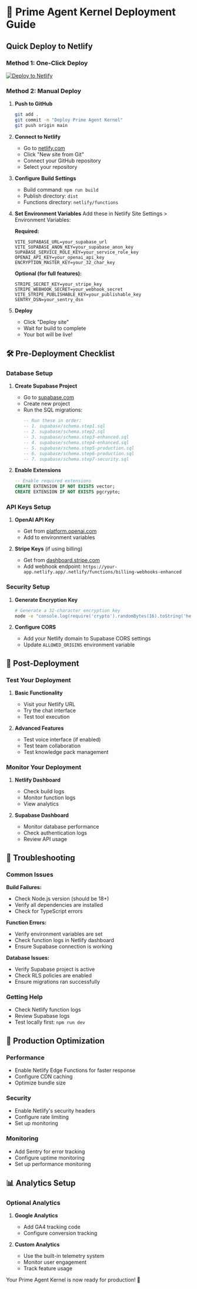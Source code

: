 # 🚀 Prime Agent Kernel Deployment Guide

## Quick Deploy to Netlify

### Method 1: One-Click Deploy
[![Deploy to Netlify](https://www.netlify.com/img/deploy/button.svg)](https://app.netlify.com/start/deploy?repository=https://github.com/your-username/project-bolt-fixed)

### Method 2: Manual Deploy

1. **Push to GitHub**
   ```bash
   git add .
   git commit -m "Deploy Prime Agent Kernel"
   git push origin main
   ```

2. **Connect to Netlify**
   - Go to [netlify.com](https://netlify.com)
   - Click "New site from Git"
   - Connect your GitHub repository
   - Select your repository

3. **Configure Build Settings**
   - Build command: `npm run build`
   - Publish directory: `dist`
   - Functions directory: `netlify/functions`

4. **Set Environment Variables**
   Add these in Netlify Site Settings > Environment Variables:

   **Required:**
   ```
   VITE_SUPABASE_URL=your_supabase_url
   VITE_SUPABASE_ANON_KEY=your_supabase_anon_key
   SUPABASE_SERVICE_ROLE_KEY=your_service_role_key
   OPENAI_API_KEY=your_openai_api_key
   ENCRYPTION_MASTER_KEY=your_32_char_key
   ```

   **Optional (for full features):**
   ```
   STRIPE_SECRET_KEY=your_stripe_key
   STRIPE_WEBHOOK_SECRET=your_webhook_secret
   VITE_STRIPE_PUBLISHABLE_KEY=your_publishable_key
   SENTRY_DSN=your_sentry_dsn
   ```

5. **Deploy**
   - Click "Deploy site"
   - Wait for build to complete
   - Your bot will be live!

## 🛠️ Pre-Deployment Checklist

### Database Setup
1. **Create Supabase Project**
   - Go to [supabase.com](https://supabase.com)
   - Create new project
   - Run the SQL migrations:
     ```sql
     -- Run these in order:
     -- 1. supabase/schema.step1.sql
     -- 2. supabase/schema.step2.sql
     -- 3. supabase/schema.step3-enhanced.sql
     -- 4. supabase/schema.step4-enhanced.sql
     -- 5. supabase/schema.step5-production.sql
     -- 6. supabase/schema.step6-production.sql
     -- 7. supabase/schema.step7-security.sql
     ```

2. **Enable Extensions**
   ```sql
   -- Enable required extensions
   CREATE EXTENSION IF NOT EXISTS vector;
   CREATE EXTENSION IF NOT EXISTS pgcrypto;
   ```

### API Keys Setup
1. **OpenAI API Key**
   - Get from [platform.openai.com](https://platform.openai.com)
   - Add to environment variables

2. **Stripe Keys** (if using billing)
   - Get from [dashboard.stripe.com](https://dashboard.stripe.com)
   - Add webhook endpoint: `https://your-app.netlify.app/.netlify/functions/billing-webhooks-enhanced`

### Security Setup
1. **Generate Encryption Key**
   ```bash
   # Generate a 32-character encryption key
   node -e "console.log(require('crypto').randomBytes(16).toString('hex'))"
   ```

2. **Configure CORS**
   - Add your Netlify domain to Supabase CORS settings
   - Update `ALLOWED_ORIGINS` environment variable

## 🎯 Post-Deployment

### Test Your Deployment
1. **Basic Functionality**
   - Visit your Netlify URL
   - Try the chat interface
   - Test tool execution

2. **Advanced Features**
   - Test voice interface (if enabled)
   - Test team collaboration
   - Test knowledge pack management

### Monitor Your Deployment
1. **Netlify Dashboard**
   - Check build logs
   - Monitor function logs
   - View analytics

2. **Supabase Dashboard**
   - Monitor database performance
   - Check authentication logs
   - Review API usage

## 🔧 Troubleshooting

### Common Issues

**Build Failures:**
- Check Node.js version (should be 18+)
- Verify all dependencies are installed
- Check for TypeScript errors

**Function Errors:**
- Verify environment variables are set
- Check function logs in Netlify dashboard
- Ensure Supabase connection is working

**Database Issues:**
- Verify Supabase project is active
- Check RLS policies are enabled
- Ensure migrations ran successfully

### Getting Help
- Check Netlify function logs
- Review Supabase logs
- Test locally first: `npm run dev`

## 🚀 Production Optimization

### Performance
- Enable Netlify Edge Functions for faster response
- Configure CDN caching
- Optimize bundle size

### Security
- Enable Netlify's security headers
- Configure rate limiting
- Set up monitoring

### Monitoring
- Add Sentry for error tracking
- Configure uptime monitoring
- Set up performance monitoring

## 📊 Analytics Setup

### Optional Analytics
1. **Google Analytics**
   - Add GA4 tracking code
   - Configure conversion tracking

2. **Custom Analytics**
   - Use the built-in telemetry system
   - Monitor user engagement
   - Track feature usage

Your Prime Agent Kernel is now ready for production! 🎉
